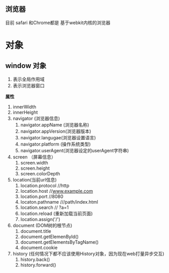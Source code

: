 ## 浏览器
目前 safari 和Chrome都是 基于webkit内核的浏览器

# 对象

## window 对象
1. 表示全局作用域
2. 表示浏览器窗口

**属性**
1. innerWidth
2. innerHeight
3. navigator (浏览器信息)
   1. navigator.appName (浏览器名称)
   2. navigator.appVersion(浏览器版本)
   3. navigator.langugae(浏览器设置语言)
   4. navigator.platform (操作系统类型)
   5. navigator.userAgent(浏览器设定的userAgent字符串)
4. screen （屏幕信息）
   1. screen.width
   2. screen.height
   3. screen.colorDepth
5. location(当前url信息)
   1. location.protocol //http
   2. location.host //www.example.com
   3. location.port //8080
   4. locaton.pathname ///path/index.html
   5. location.search // ?a=1
   6. location.reload (重新加载当前页面)
   7. location.assign('/')
6.  document (DOM树的根节点)
    1.  document.title
    2.  document.getElemenById()
    3.  document.getElementsByTagName()
    4.  document.cookie
7. history (任何情况下都不应该使用History对象，因为现在web打量异步交互)
   1. history.back()
   2. history.forward()